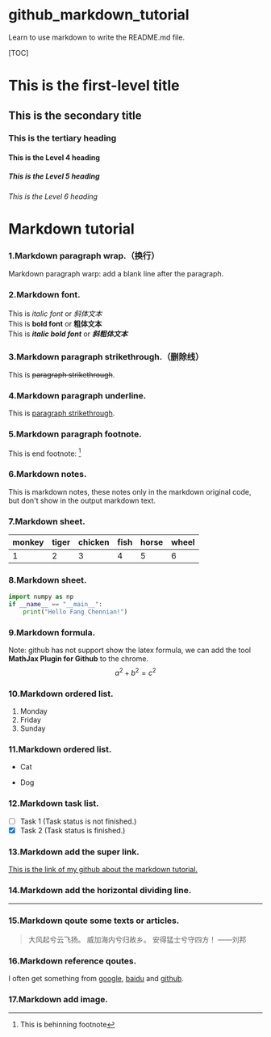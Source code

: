# github_markdown_tutorial
Learn to use markdown to write the README.md file.

[TOC]

# This is the first-level title

## This is the secondary title
### This is the tertiary heading
#### This is the Level 4 heading
##### This is the Level 5 heading
###### This is the Level 6 heading 

# Markdown tutorial

### 1.Markdown paragraph wrap.（换行）  
Markdown paragraph warp: add a blank line after the paragraph.

### 2.Markdown font.  
This is _italic font_ or _斜体文本_  
This is __bold font__ or __粗体文本__  
This is ___italic  bold font___ or ___斜粗体文本___

### 3.Markdown paragraph strikethrough.（删除线）  
This is ~~paragraph strikethrough~~.

### 4.Markdown paragraph underline.  
This is <u>paragraph strikethrough</u>.

### 5.Markdown paragraph footnote.  
This is end footnote: [^youAreMyeye2021] 

[^youAreMyeye2021]:This is behinning footnote 

### 6.Markdown notes.  
This is markdown notes, these notes only in the markdown original code, but don't show in the output markdown text.
<!--注释，还没有找到合适注释功能的使用场景-->

### 7.Markdown sheet.  

| monkey | tiger | chicken | fish | horse | wheel |
| :----- | ----- | ------- | ---- | ----- | ----- |
| 1      | 2     | 3       | 4    | 5     | 6     |

### 8.Markdown sheet.  

```python
import numpy as np
if __name__ == "__main__":
    print("Hello Fang Chennian!")
```

### 9.Markdown formula.  

Note: github has not support show the latex formula, we can add the tool **MathJax Plugin for Github** to the chrome.  
$$
a^2 + b^2 = c^2
$$

### 10.Markdown ordered list.  

1. Monday  
2. Friday  
3. Sunday 

### 11.Markdown ordered list.  

- Cat  

- Dog

### 12.Markdown task list.  

- [ ] Task 1  (Task status is not finished.)  
- [x] Task 2  (Task status is finished.)

### 13.Markdown add the super link.  

[This is the link of my github about the markdown tutorial.](https://github.com/maxChenNian/flask_porsonal_blog)



### 14.Markdown add the horizontal dividing line.  

------
### 15.Markdown qoute some texts or articles.

> 大风起兮云飞扬。
> 威加海内兮归故乡。
> 安得猛士兮守四方！ ——刘邦

### 16.Markdown reference qoutes.

I often get something from [google][1], [baidu][2] and [github][3].

[1]: http://www.google.com	"google"
[2]: http://www.baidu.com	"baidu"
[3]: http://www.github.com	"github"



###  17.Markdown add image.
